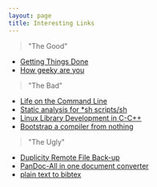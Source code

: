 ```yaml
---
layout: page
title: Interesting Links
---
```



> "The Good"

- <a href="http://chronicle.com/blogs/profhacker/an-introduction-to-gtd-getting-things-done/22719"  target="_blank">Getting Things Done</a>  
- <a href="http://www.joereiss.net/geek/geek.html"  target="_blank">How geeky are you</a>  

> "The Bad"

- <a href="http://stephenramsay.us/2011/04/09/life-on-the-command-line/" target="_blank">Life on the Command Line</a> 
- <a href="http://www.shellcheck.net/"  target="_blank">Static analysis for *sh scripts/sh</a>  
- <a href="http://ubuntuforums.org/showthread.php?t=1725448"  target="_blank">Linux Library Development in C-C++</a>  
- <a href="http://homepage.ntlworld.com/edmund.grimley-evans/bcompiler.html" target="_blank">Bootstrap a compiler from nothing</a> 

> "The Ugly"

- <a href="http://duplicity.nongnu.org/"  target="_blank">Duplicity Remote File Back-up</a>
- <a href="http://pandoc.org/"  target="_blank">PanDoc-All in one document converter</a>
- <a href="http://www.snowelm.com/~t/doc/tips/makebib.en.html"  target="_blank">plain text to bibtex</a>

